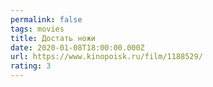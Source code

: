 ```yaml
---
permalink: false
tags: movies
title: Достать ножи
date: 2020-01-08T18:00:00.000Z
url: https://www.kinopoisk.ru/film/1188529/
rating: 3
---
```

